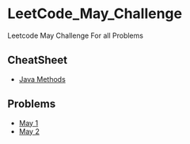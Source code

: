 # LeetCode_May_Challenge
Leetcode May Challenge For all Problems
## CheatSheet
* [Java Methods](./JavaCheatSheet/JavaCheatSheet.pdf)


## Problems
* [May 1](./May_1.md)
* [May 2](./May_2.md)